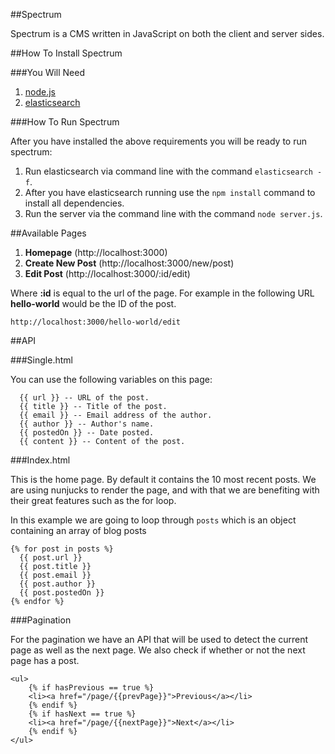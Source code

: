 ##Spectrum

Spectrum is a CMS written in JavaScript on both the client and server sides.

##How To Install Spectrum

###You Will Need
 1. [node.js][1]
 2. [elasticsearch][2]

###How To Run Spectrum

After you have installed the above requirements you will be ready to run spectrum:

 1. Run elasticsearch via command line with the command `elasticsearch -f`.
 2. After you have elasticsearch running use the `npm install` command to install all dependencies.
 3. Run the server via the command line with the command `node server.js`.

##Available Pages

 1. **Homepage** (http://localhost:3000)
 2. **Create New Post** (http://localhost:3000/new/post)
 3. **Edit Post** (http://localhost:3000/:id/edit)

Where **:id** is equal to the url of the page. For example in the following URL **hello-world** would be the ID of the post.

    http://localhost:3000/hello-world/edit

##API

###Single.html

You can use the following variables on this page:

      {{ url }} -- URL of the post.
      {{ title }} -- Title of the post.
      {{ email }} -- Email address of the author.
      {{ author }} -- Author's name.
      {{ postedOn }} -- Date posted.
      {{ content }} -- Content of the post.

###Index.html

This is the home page. By default it contains the 10 most recent posts. We are using nunjucks to render the page, and with that we are benefiting with their great features such as the for loop.

In this example we are going to loop through `posts` which is an object containing an array of blog posts

    {% for post in posts %}
      {{ post.url }}
      {{ post.title }}
      {{ post.email }}
      {{ post.author }}
      {{ post.postedOn }}
    {% endfor %}

###Pagination

For the pagination we have an API that will be used to detect the current page as well as the next page. We also check if whether or not the next page has a post.

    <ul>
        {% if hasPrevious == true %}
        <li><a href="/page/{{prevPage}}">Previous</a></li>
        {% endif %}
        {% if hasNext == true %}
        <li><a href="/page/{{nextPage}}">Next</a></li>
        {% endif %}
    </ul>

[1]: http://nodejs.org
[2]: http://elasticsearch.org
